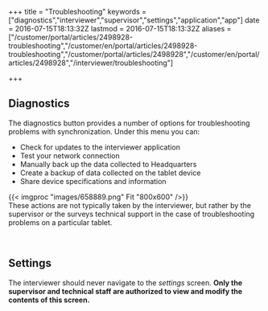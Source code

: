 ﻿+++
title = "Troubleshooting"
keywords = ["diagnostics","interviewer","supervisor","settings","application","app"]
date = 2016-07-15T18:13:32Z
lastmod = 2016-07-15T18:13:32Z
aliases = ["/customer/portal/articles/2498928-troubleshooting","/customer/en/portal/articles/2498928-troubleshooting","/customer/portal/articles/2498928","/customer/en/portal/articles/2498928","/interviewer/troubleshooting"]

+++

Diagnostics
-----------

  
The diagnostics button provides a number of options for troubleshooting
problems with synchronization. Under this menu you can:

-   Check for updates to the interviewer application
-   Test your network connection
-   Manually back up the data collected to Headquarters
-   Create a backup of data collected on the tablet device
-   Share device specifications and information   

  
{{< imgproc "images/658889.png" Fit "800x600" />}}  
These actions are not typically taken by the interviewer, but rather by
the supervisor or the surveys technical support in the case of
troubleshooting problems on a particular tablet.  
  
  
 

Settings
--------

  
The interviewer should never navigate to the *settings* screen. **Only
the supervisor and technical staff are authorized to view and modify the
contents of this screen.**
